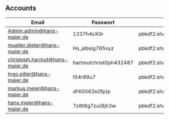 ## Accounts

Email | Passwort | Passworthash (PKCS)
----- | -------- | -------------------
Admin.admin@hans-maier.de | 1337h4xX0r | pbkdf2:sha256:50000$dLksb4c0$0815f5113091093c1250e9bd125a8ef6408527479e26d9799051ac172593987c
mueller.dieter@hans-maier.de | Hs_albsig765xyz | pbkdf2:sha256:50000$reNWHZ3J$c0fb3ce1adb43618cca86d9ee6a5aa0259f0181fc8e94aa31863cfdb7988c560
christoph.harmut@hans-maier.de | hartmutchrist0ph432487 | pbkdf2:sha256:50000$Kk5u0M2L$29375937edd3af10e97462c34fc9062fd19bae4706bd3928f3d6f64558b58b88
Ingo.piller@hans-maier.de | t54r89u7 | pbkdf2:sha256:50000$BQNdKFkM$a9cad9b47ccbe1db42b2c7495c344744b6401bc0a554aff8bfbb8fd491039ebb
markus.meier@hans-maier.de | df4G563s0fp)p | pbkdf2:sha256:50000$JqsE2loF$eade84bd6c5fde737aac98aab215a7360ff56c87030338cbb8d44a6d4d6e03e5
hans.meier@hans-maier.de | 7z6t8g7zu(8jh3w | pbkdf2:sha256:50000$Aro4mlqB$1d436f29129578be8b07ba5e4598510c3758453a5c5c8c9111b7f555d5a044d3